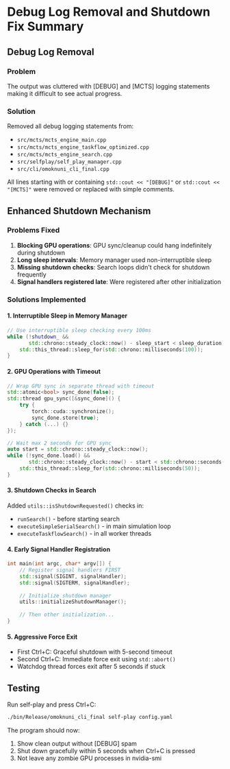 # Debug Log Removal and Shutdown Fix Summary

## Debug Log Removal

### Problem
The output was cluttered with [DEBUG] and [MCTS] logging statements making it difficult to see actual progress.

### Solution
Removed all debug logging statements from:
- `src/mcts/mcts_engine_main.cpp`
- `src/mcts/mcts_engine_taskflow_optimized.cpp` 
- `src/mcts/mcts_engine_search.cpp`
- `src/selfplay/self_play_manager.cpp`
- `src/cli/omoknuni_cli_final.cpp`

All lines starting with or containing `std::cout << "[DEBUG]"` or `std::cout << "[MCTS]"` were removed or replaced with simple comments.

## Enhanced Shutdown Mechanism

### Problems Fixed
1. **Blocking GPU operations**: GPU sync/cleanup could hang indefinitely during shutdown
2. **Long sleep intervals**: Memory manager used non-interruptible sleep
3. **Missing shutdown checks**: Search loops didn't check for shutdown frequently
4. **Signal handlers registered late**: Were registered after other initialization

### Solutions Implemented

#### 1. Interruptible Sleep in Memory Manager
```cpp
// Use interruptible sleep checking every 100ms
while (!shutdown_ && 
       std::chrono::steady_clock::now() - sleep_start < sleep_duration) {
    std::this_thread::sleep_for(std::chrono::milliseconds(100));
}
```

#### 2. GPU Operations with Timeout
```cpp
// Wrap GPU sync in separate thread with timeout
std::atomic<bool> sync_done(false);
std::thread gpu_sync([&sync_done]() {
    try {
        torch::cuda::synchronize();
        sync_done.store(true);
    } catch (...) {}
});

// Wait max 2 seconds for GPU sync
auto start = std::chrono::steady_clock::now();
while (!sync_done.load() && 
       std::chrono::steady_clock::now() - start < std::chrono::seconds(2)) {
    std::this_thread::sleep_for(std::chrono::milliseconds(50));
}
```

#### 3. Shutdown Checks in Search
Added `utils::isShutdownRequested()` checks in:
- `runSearch()` - before starting search
- `executeSimpleSerialSearch()` - in main simulation loop
- `executeTaskflowSearch()` - in all worker threads

#### 4. Early Signal Handler Registration
```cpp
int main(int argc, char* argv[]) {
    // Register signal handlers FIRST
    std::signal(SIGINT, signalHandler);
    std::signal(SIGTERM, signalHandler);
    
    // Initialize shutdown manager
    utils::initializeShutdownManager();
    
    // Then other initialization...
}
```

#### 5. Aggressive Force Exit
- First Ctrl+C: Graceful shutdown with 5-second timeout
- Second Ctrl+C: Immediate force exit using `std::abort()`
- Watchdog thread forces exit after 5 seconds if stuck

## Testing
Run self-play and press Ctrl+C:
```bash
./bin/Release/omoknuni_cli_final self-play config.yaml
```

The program should now:
1. Show clean output without [DEBUG] spam
2. Shut down gracefully within 5 seconds when Ctrl+C is pressed
3. Not leave any zombie GPU processes in nvidia-smi